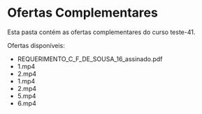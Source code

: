 # Ofertas Complementares

Esta pasta contém as ofertas complementares do curso teste-41.

Ofertas disponíveis:
- REQUERIMENTO_C_F_DE_SOUSA_16_assinado.pdf
- 1.mp4
- 2.mp4
- 1.mp4
- 2.mp4
- 5.mp4
- 6.mp4